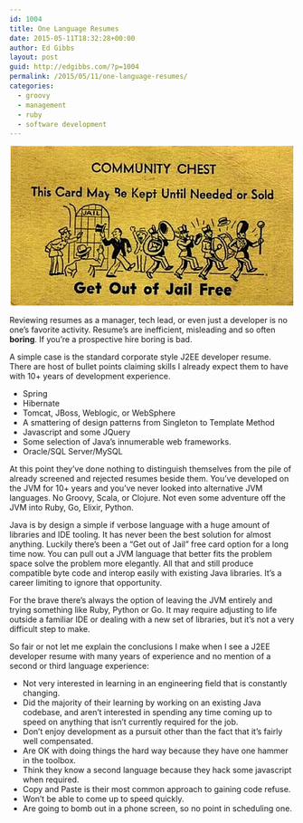 ```yaml
---
id: 1004
title: One Language Resumes
date: 2015-05-11T18:32:28+00:00
author: Ed Gibbs
layout: post
guid: http://edgibbs.com/?p=1004
permalink: /2015/05/11/one-language-resumes/
categories:
  - groovy
  - management
  - ruby
  - software development
---
```

<div align="center">
  <img src="/images/get_out_of_jail_free.jpg" />
</div>

Reviewing resumes as a manager, tech lead, or even just a developer is no one&#8217;s favorite activity. Resume&#8217;s are inefficient, misleading and so often **boring**. If you&#8217;re a prospective hire boring is bad.

A simple case is the standard corporate style J2EE developer resume. There are host of bullet points claiming skills I already expect them to have with 10+ years of development experience.

  * Spring
  * Hibernate
  * Tomcat, JBoss, Weblogic, or WebSphere
  * A smattering of design patterns from Singleton to Template Method
  * Javascript and some JQuery
  * Some selection of Java&#8217;s innumerable web frameworks.
  * Oracle/SQL Server/MySQL

At this point they&#8217;ve done nothing to distinguish themselves from the pile of already screened and rejected resumes beside them. You&#8217;ve developed on the JVM for 10+ years and you&#8217;ve never looked into alternative JVM languages. No Groovy, Scala, or Clojure. Not even some adventure off the JVM into Ruby, Go, Elixir, Python.

Java is by design a simple if verbose language with a huge amount of libraries and IDE tooling. It has never been the best solution for almost anything. Luckily there&#8217;s been a &#8220;Get out of Jail&#8221; free card option for a long time now. You can pull out a JVM language that better fits the problem space solve the problem more elegantly. All that and still produce compatible byte code and interop easily with existing Java libraries. It&#8217;s a career limiting to ignore that opportunity.

For the brave there&#8217;s always the option of leaving the JVM entirely and trying something like Ruby, Python or Go. It may require adjusting to life outside a familiar IDE or dealing with a new set of libraries, but it&#8217;s not a very difficult step to make.

So fair or not let me explain the conclusions I make when I see a J2EE developer resume with many years of experience and no mention of a second or third language experience:

  * Not very interested in learning in an engineering field that is constantly changing.
  * Did the majority of their learning by working on an existing Java codebase, and aren&#8217;t interested in spending any time coming up to speed on anything that isn&#8217;t currently required for the job.
  * Don&#8217;t enjoy development as a pursuit other than the fact that it&#8217;s fairly well compensated.
  * Are OK with doing things the hard way because they have one hammer in the toolbox.
  * Think they know a second language because they hack some javascript when required.
  * Copy and Paste is their most common approach to gaining code refuse.
  * Won&#8217;t be able to come up to speed quickly.
  * Are going to bomb out in a phone screen, so no point in scheduling one.